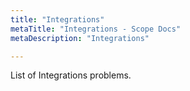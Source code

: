 ```yaml
---
title: "Integrations"
metaTitle: "Integrations - Scope Docs"
metaDescription: "Integrations"

---
```


List of Integrations problems.